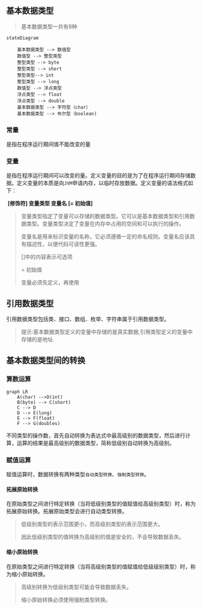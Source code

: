 ## 基本数据类型

> 基本数据类型一共有8种

```mermaid
stateDiagram

    基本数据类型 --> 数值型
    数值型 --> 整型类型
    整型类型 --> byte
    整型类型 --> short
    整型类型--> int
    整型类型 --> long
    数值型 --> 浮点类型
    浮点类型 --> float
    浮点类型 --> double
    基本数据类型 --> 字符型（char）
    基本数据类型 --> 布尔型（boolean)
```

### 常量

是指在程序运行期间值不能改变的量

### 变量

是指在程序运行期间可以改变的量。定义变量的目的是为了在程序运行期间存储数据。定义变量的本质是向`JVM`申请内存，以临时存放数据。定义变量的语法格式如下：

​	**[修饰符] 变量类型 变量名 [= 初始值]**

> 变量类型指定了变量可以存储的数据类型。它可以是基本数据类型和引用数据类型。变量类型决定了变量在内存中占用的空间和可以执行的操作。
>
> 变量名是用来标识变量的名称，它必须遵循一定的命名规则。变量名应该具有描述性，以便代码可读性更强。
>
> []中的内容表示可选项
>
> = 初始值
>
> 变量必须先定义，再使用

## 引用数据类型

引用数据类型包括类、接口、数组、枚举、字符串属于引用数据类型。

>提示:基本数据类型定义的变量中存储的是真实数据,引用类型定义的变量中存储的是地址.

## 基本数据类型间的转换

### 算数运算

```mermaid
graph LR
	A(char) -->D(int)
    B(byte) --> C(short)
    C --> D
    D --> E(long)
    E --> F(float)
    F --> G(doubles)

```

不同类型的操作数，首先自动转换为表达式中最高级别的数据类型，然后进行计算，运算的结果是最高级别的数据类型，简称低级别自动转换为高级别。

### 赋值运算

赋值运算时，数据转换有两种类型`自动类型转换`、`强制类型转换`。

#### 拓展原始转换

在原始类型之间进行特定转换（当将低级别类型的值赋值给高级别类型）时，称为拓展原始转换。拓展原始类型会进行自动类型转换。

> 低级别类型的表示范围更小，而高级别类型的表示范围更大。
>
> 因此低级别类型的值转换为高级别的值是安全的，不会导致数据丢失。

#### 缩小原始转换

在原始类型之间进行特定转换（当将高级别类型的值赋值给低级级别类型）时，称为缩小原始转换。

> 高级别转换为低级别类型可能会导致数据丢失。
>
> 缩小原始转换必须使用强制类型转换。

